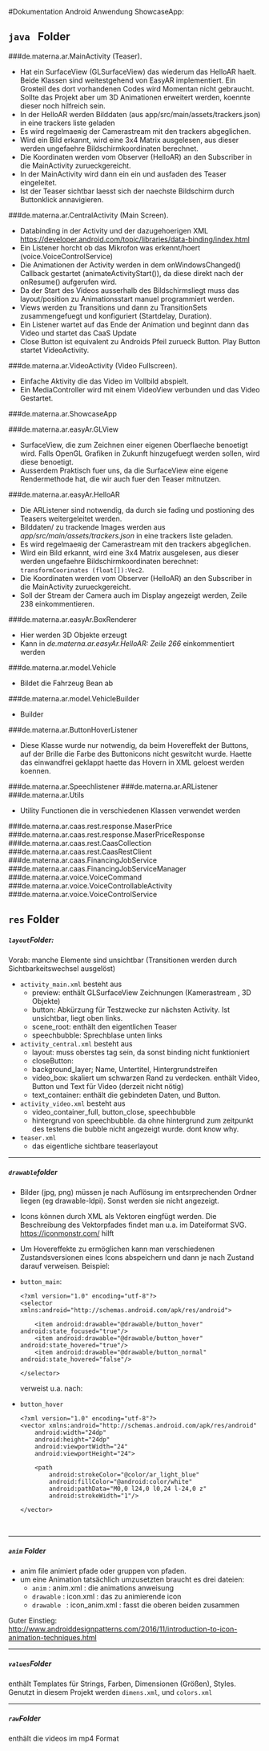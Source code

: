 #Dokumentation Android Anwendung ShowcaseApp:

## `java ` Folder

###de.materna.ar.MainActivity (Teaser).

* Hat ein SurfaceView (GLSurfaceView) das wiederum das HelloAR haelt. Beide Klassen sind weitestgehend von EasyAR implementiert. Ein Groяteil des dort vorhandenen Codes wird Momentan nicht gebraucht. Sollte das Projekt aber um 3D Animationen erweitert werden, koennte dieser noch hilfreich sein.
* In der HelloAR werden Bilddaten (aus app/src/main/assets/trackers.json) in eine trackers liste geladen
* Es wird regelmaeяig der Camerastream mit den trackers abgeglichen.
* Wird ein Bild erkannt, wird eine 3x4 Matrix ausgelesen, aus dieser werden ungefaehre Bildschirmkoordinaten berechnet.
* Die Koordinaten werden vom Observer (HelloAR) an den Subscriber in die MainActivity zurueckgereicht.
* In der MainActivity wird dann ein ein und ausfaden des Teaser eingeleitet.
* Ist der Teaser sichtbar laesst sich der naechste Bildschirm durch Buttonklick annavigieren.

###de.materna.ar.CentralActivity (Main Screen).

* Databinding in der Activity und der dazugehoerigen XML https://developer.android.com/topic/libraries/data-binding/index.html
* Ein Listener horcht ob das Mikrofon was erkennt/hoert (voice.VoiceControlService)
* Die Animationen der Activity werden in dem onWindowsChanged() Callback gestartet (animateActivityStart()), da diese direkt nach der onResume() aufgerufen wird.
* Da der Start des Videos ausserhalb des Bildschirmsliegt muss das layout/position zu Animationsstart manuel programmiert werden.
* Views werden zu Transitions und dann zu TransitionSets zusammengefuegt und konfiguriert (Startdelay, Duration).
* Ein Listener wartet auf das Ende der Animation und beginnt dann das Video und startet das CaaS Update
* Close Button ist equivalent zu Androids Pfeil zurueck Button. Play Button startet VideoActivity.

###de.materna.ar.VideoActivity (Video Fullscreen).
* Einfache Aktivity die das Video im Vollbild abspielt.
* Ein MediaController wird mit einem VideoView verbunden und das Video Gestartet.

###de.materna.ar.ShowcaseApp

###de.materna.ar.easyAr.GLView

* SurfaceView, die zum Zeichnen einer eigenen Oberflaeche benoetigt wird. Falls OpenGL Grafiken in Zukunft hinzugefuegt werden sollen, wird diese benoetigt. 
* Ausserdem Praktisch fuer uns, da die SurfaceView eine eigene Rendermethode hat, die wir auch fuer den Teaser mitnutzen.

###de.materna.ar.easyAr.HelloAR
* Die ARListener sind notwendig, da durch sie fading und postioning des Teasers weitergeleitet werden.
* Bilddaten/ zu trackende Images werden aus _app/src/main/assets/trackers.json_ in eine trackers liste geladen.
* Es wird regelmaeяig der Camerastream mit den trackers abgeglichen.
* Wird ein Bild erkannt, wird eine 3x4 Matrix ausgelesen, aus dieser werden ungefaehre Bildschirmkoordinaten berechnet: `transformCoorinates (float[]):Vec2`.
* Die Koordinaten werden vom Observer (HelloAR) an den Subscriber in die MainActivity zurueckgereicht.
* Soll der Stream der Camera auch im Display angezeigt werden, Zeile 238 einkommentieren.

###de.materna.ar.easyAr.BoxRenderer
* Hier werden 3D Objekte erzeugt
* Kann in _de.materna.ar.easyAr.HelloAR: Zeile 266_ einkommentiert werden

###de.materna.ar.model.Vehicle
* Bildet die Fahrzeug Bean ab

###de.materna.ar.model.VehicleBuilder
* Builder

###de.materna.ar.ButtonHoverListener
* Diese Klasse wurde nur notwendig, da beim Hovereffekt der Buttons, auf der Brille die Farbe des Buttonicons nicht geswitcht wurde. Haette das einwandfrei geklappt
  haette das Hovern in XML geloest werden koennen.

###de.materna.ar.Speechlistener
###de.materna.ar.ARListener
###de.materna.ar.Utils

- Utility Functionen die in verschiedenen Klassen verwendet werden

###de.materna.ar.caas.rest.response.MaserPrice
###de.materna.ar.caas.rest.response.MaserPriceResponse
###de.materna.ar.caas.rest.CaasCollection
###de.materna.ar.caas.rest.CaasRestClient
###de.materna.ar.caas.FinancingJobService
###de.materna.ar.caas.FinancingJobServiceManager
###de.materna.ar.voice.VoiceCommand
###de.materna.ar.voice.VoiceControllableActivity
###de.materna.ar.voice.VoiceControlService



##  `res` Folder

##### `layout`Folder:

Vorab: manche Elemente sind unsichtbar (Transitionen werden durch Sichtbarkeitswechsel ausgelöst)

- `activity_main.xml` besteht aus
  - preview: enthält GLSurfaceView Zeichnungen (Kamerastream , 3D Objekte)
  - button: Abkürzung für Testzwecke zur nächsten Activity. Ist unsichtbar, liegt oben links.
  - scene_root: enthält den eigentlichen Teaser
  - speechbubble: Sprechblase unten links
- `activity_central.xml` besteht aus
  - layout: muss oberstes tag sein, da sonst binding nicht funktioniert
  - closeButton:
  - background_layer; Name, Untertitel, Hintergrundstreifen
  - video_box: skaliert um schwarzen Rand zu verdecken. enthält Video, Button und Text für Video (derzeit nicht nötig)
  - text_container: enthält die gebindeten Daten, und Button. 
- `activity_video.xml` besteht aus 
  - video_container_full, button_close, speechbubble
  - hintergrund von speechbubble. da ohne hintergrund zum zeitpunkt des testens die bubble nicht angezeigt wurde. dont know why.
- `teaser.xml`
  - das eigentliche sichtbare teaserlayout 


***

##### `drawable`folder

- Bilder (jpg, png) müssen je nach Auflösung im entsrprechenden Ordner liegen (eg drawable-ldpi). Sonst werden sie nicht angezeigt.

- Icons können durch XML als Vektoren eingfügt werden. Die Beschreibung des Vektorpfades findet man u.a. im Dateiformat SVG.  https://iconmonstr.com/ hilft

- Um Hovereffekte zu ermöglichen kann man verschiedenen Zustandsversionen eines Icons abspeichern und dann je nach Zustand darauf verweisen. Beispiel:

- `button_main`: 

  ```
  <?xml version="1.0" encoding="utf-8"?>
  <selector xmlns:android="http://schemas.android.com/apk/res/android">

      <item android:drawable="@drawable/button_hover" android:state_focused="true"/>
      <item android:drawable="@drawable/button_hover" android:state_hovered="true"/>
      <item android:drawable="@drawable/button_normal" android:state_hovered="false"/>

  </selector>
  ```

  verweist u.a. nach:

- `button_hover`

  ```
  <?xml version="1.0" encoding="utf-8"?>
  <vector xmlns:android="http://schemas.android.com/apk/res/android"
      android:width="24dp"
      android:height="24dp"
      android:viewportWidth="24"
      android:viewportHeight="24">

      <path
          android:strokeColor="@color/ar_light_blue"
          android:fillColor="@android:color/white"
          android:pathData="M0,0 l24,0 l0,24 l-24,0 z"
          android:strokeWidth="1"/>

  </vector>
  ```

  ​

***

##### `anim` Folder

- anim file animiert pfade oder gruppen von pfaden. 
- um eine Animation tatsächlich umzusetzten braucht es drei dateien:
  - `anim` : anim.xml : die animations anweisung
  - `drawable` : icon.xml : das zu animierende icon
  - `drawable ` : icon_anim.xml : fasst die oberen beiden zusammen

Guter Einstieg: http://www.androiddesignpatterns.com/2016/11/introduction-to-icon-animation-techniques.html

***

##### `values`Folder

enthält Templates für Strings, Farben, Dimensionen (Größen), Styles. Genutzt in diesem Projekt werden `dimens.xml`, und `colors.xml`

***

##### `raw`Folder

enthält die videos im mp4 Format